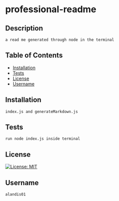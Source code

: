 # professional-readme

  ## Description
    a read me generated through node in the terminal

  ## Table of Contents
  - [Installation](#installation)
  - [Tests](#tests)
  - [License](#license)
  - [Username](#username)

  ## Installation
    index.js and generateMarkdown.js

  ## Tests
    run node index.js inside terminal

  ## License 
[![License: MIT](https://img.shields.io/badge/License-MIT-yellow.svg)](https://opensource.org/licenses/MIT)
    
  ## Username
    alandis01
